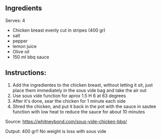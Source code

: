 ## Ingredients

Serves: 4
- Chicken breast evenly cut in stripes (400 gr)
- salt
- pepper
- lemon juice
- Olive oil
- 150 ml bbq sauce



## Instructions:
1. Add the ingredientes to the chicken breast, without letting it sit, just place them immediately in the sous vide bag and take the air out
2. Use sous vide function for aprox 1.5 H 6 at 63 degrees
3. After it's done, sear the chicken for 1 minute each side
4. Shred the chicken, and put it back in the pot with the sauce in sautee function with low heat to reduce the sauce for about 10 minutes

Source: https://whitneybond.com/sous-vide-chicken-bbq/

Output: 400 gr!! No weight is loss with sous vide



